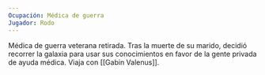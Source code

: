 ```yaml
---
Ocupación: Médica de guerra
Jugador: Rodo
---
```

Médica de guerra veterana retirada. Tras la muerte de su marido, decidió recorrer la galaxia para usar sus conocimientos en favor de la gente privada de ayuda médica.
Viaja con [[Gabin Valenus]].